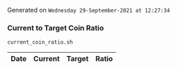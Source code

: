 Generated on `Wednesday 29-September-2021 at 12:27:34`

### Current to Target Coin Ratio
`current_coin_ratio.sh`

Date|Current|Target|Ratio
---|---|---|---
